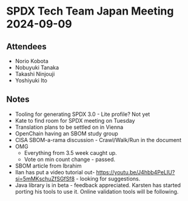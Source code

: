 # SPDX Tech Team Japan Meeting 2024-09-09

## Attendees
- Norio Kobota
- Nobuyuki Tanaka
- Takashi Ninjouji
- Yoshiyuki Ito

## Notes
- Tooling for generating SPDX 3.0 - Lite profile?  Not yet
- Kate to find room for SPDX meeting on Tuesday
- Translation plans to be settled on in Vienna
- OpenChain having an SBOM study group
- CISA SBOM-a-rama discussion - Crawl/Walk/Run in the document
- OMG
   - Everything from 3.5 week caught up.  
   - Vote on min count change - passed.
- SBOM article from Ibrahim 
- Ilan has put a video tutorial out- https://youtu.be/J4hbb4PeLIU?si=5mMKschuZfSGfSf8 - looking for suggestions.
- Java library is in beta - feedback appreciated.   Karsten has started porting his tools to use it.    Online validation tools will be following.
